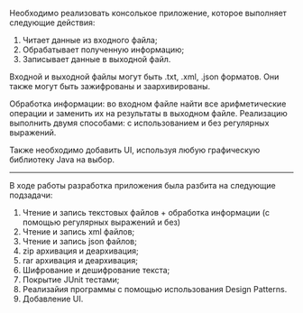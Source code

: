 Необходимо реализовать консолькое приложение, которое выполняет следующие действия:
1. Читает данные из входного файла;
2. Обрабатывает полученную информацию;
3. Записывает данные в выходной файл.

Входной и выходной файлы могут быть .txt, .xml, .json форматов. Они также могут быть зажифрованы и заархивированы.


Обработка информации: во входном файле найти все арифметические операции и заменить их на результаты в выходном файле. Реализацию выполнить двумя способами: с использованием и без регулярных выражений.

Также необходимо добавить UI, используя любую графическую библиотеку Java на выбор.
__________________________________________________________________________________________
В ходе работы разработка приложения была разбита на следующие подзадачи:

1. Чтение и запись текстовых файлов + обработка информации (с помощью регулярных выражений и без)
2. Чтение и запись xml файлов;
3. Чтение и запись json файлов;
4. zip архивация и деархивация;
5. rar архивация и деархивация;
6. Шифрование и дешифрование текста;
7. Покрытие JUnit тестами;
8. Реализайия программы с помощью использования Design Patterns.
9. Добавление UI.
